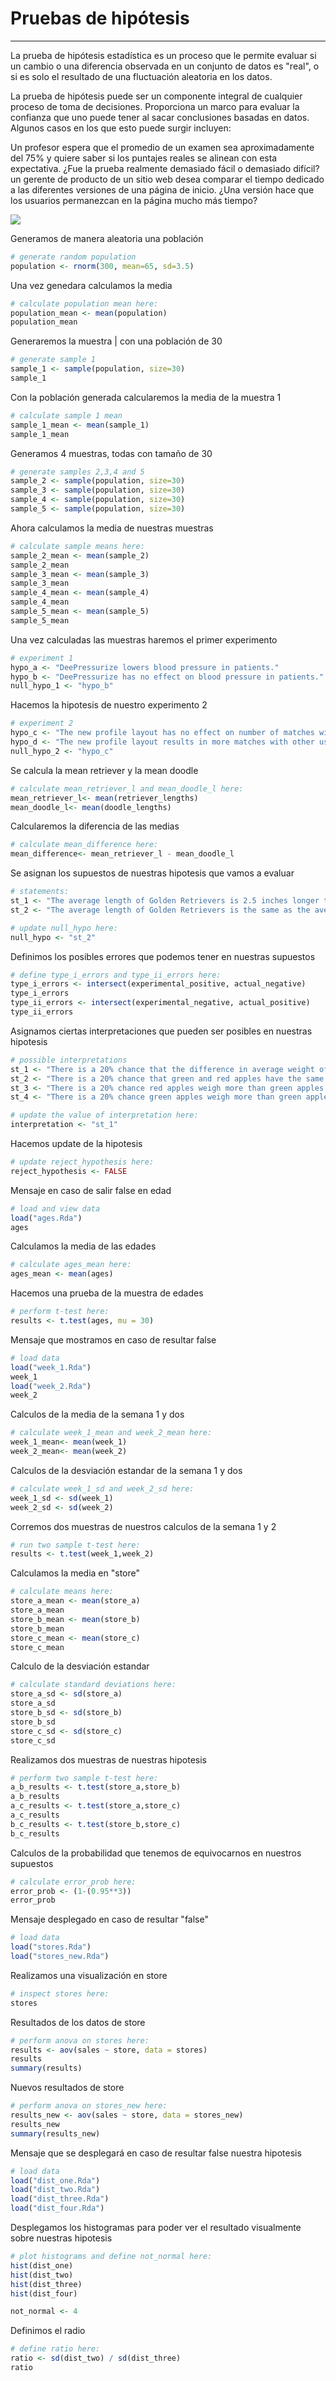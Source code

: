 # Pruebas de hipótesis
***
La prueba de hipótesis estadística es un proceso que le permite evaluar si un cambio o una diferencia observada en un conjunto de datos es "real", o si es solo el resultado de una fluctuación aleatoria en los datos.

La prueba de hipótesis puede ser un componente integral de cualquier proceso de toma de decisiones. Proporciona un marco para evaluar la confianza que uno puede tener al sacar conclusiones basadas en datos. Algunos casos en los que esto puede surgir incluyen:

Un profesor espera que el promedio de un examen sea aproximadamente del 75% y quiere saber si los puntajes reales se alinean con esta expectativa. ¿Fue la prueba realmente demasiado fácil o demasiado difícil? un gerente de producto de un sitio web desea comparar el tiempo dedicado a las diferentes versiones de una página de inicio. ¿Una versión hace que los usuarios permanezcan en la página mucho más tiempo?

![](Images/Muestras.jpg)

Generamos de manera aleatoria una población
```r
# generate random population
population <- rnorm(300, mean=65, sd=3.5)
```
Una vez genedara calculamos la media
```r
# calculate population mean here:
population_mean <- mean(population)
population_mean
```
Generaremos la muestra | con una población de 30
```r
# generate sample 1
sample_1 <- sample(population, size=30)
sample_1
```
Con la población generada calcularemos la media de la muestra 1
```r
# calculate sample 1 mean
sample_1_mean <- mean(sample_1)
sample_1_mean
```
Generamos 4 muestras, todas con tamaño de 30
```r
# generate samples 2,3,4 and 5
sample_2 <- sample(population, size=30)
sample_3 <- sample(population, size=30)
sample_4 <- sample(population, size=30)
sample_5 <- sample(population, size=30)
```
Ahora calculamos la media de nuestras muestras
```r
# calculate sample means here:
sample_2_mean <- mean(sample_2)
sample_2_mean
sample_3_mean <- mean(sample_3)
sample_3_mean
sample_4_mean <- mean(sample_4)
sample_4_mean
sample_5_mean <- mean(sample_5)
sample_5_mean
```
Una vez calculadas las muestras haremos el primer experimento
```r
# experiment 1
hypo_a <- "DeePressurize lowers blood pressure in patients."
hypo_b <- "DeePressurize has no effect on blood pressure in patients."
null_hypo_1 <- "hypo_b"
```
Hacemos la hipotesis de nuestro experimento 2
```r
# experiment 2
hypo_c <- "The new profile layout has no effect on number of matches with other users."
hypo_d <- "The new profile layout results in more matches with other users than the original layout."
null_hypo_2 <- "hypo_c"
```
Se calcula la mean retriever y la mean doodle
```r
# calculate mean_retriever_l and mean_doodle_l here:
mean_retriever_l<- mean(retriever_lengths)
mean_doodle_l<- mean(doodle_lengths)
```
Calcularemos la diferencia de las medias
```r
# calculate mean_difference here:
mean_difference<- mean_retriever_l - mean_doodle_l
```
Se asignan los supuestos de nuestras hipotesis que vamos a evaluar
```r
# statements:
st_1 <- "The average length of Golden Retrievers is 2.5 inches longer than the average length of Goldendoodles."
st_2 <- "The average length of Golden Retrievers is the same as the average length of Goldendoodles."

# update null_hypo here:
null_hypo <- "st_2"
```
Definimos los posibles errores que podemos tener en nuestras supuestos
```r
# define type_i_errors and type_ii_errors here:
type_i_errors <- intersect(experimental_positive, actual_negative)
type_i_errors
type_ii_errors <- intersect(experimental_negative, actual_positive)
type_ii_errors
```
Asignamos ciertas interpretaciones que pueden ser posibles en nuestras hipotesis
```r
# possible interpretations
st_1 <- "There is a 20% chance that the difference in average weight of green and red apples is due to random sampling."
st_2 <- "There is a 20% chance that green and red apples have the same average weight."
st_3 <- "There is a 20% chance red apples weigh more than green apples."
st_4 <- "There is a 20% chance green apples weigh more than green apples."

# update the value of interpretation here:
interpretation <- "st_1"
```
Hacemos update de la hipotesis
```r
# update reject_hypothesis here:
reject_hypothesis <- FALSE
```
Mensaje en caso de salir false en edad
```r
# load and view data
load("ages.Rda")
ages
```
Calculamos la media de las edades
```r
# calculate ages_mean here:
ages_mean <- mean(ages)
```
Hacemos una prueba de la muestra de edades
```r
# perform t-test here:
results <- t.test(ages, mu = 30)
```
Mensaje que mostramos en caso de resultar false
```r
# load data
load("week_1.Rda")
week_1
load("week_2.Rda")
week_2
```
Calculos de la media de la semana 1 y dos
```r
# calculate week_1_mean and week_2_mean here:
week_1_mean<- mean(week_1)
week_2_mean<- mean(week_2)
```
Calculos de la desviación estandar de la semana 1 y dos
```r
# calculate week_1_sd and week_2_sd here:
week_1_sd <- sd(week_1)
week_2_sd <- sd(week_2)
```
Corremos dos muestras de nuestros calculos de la semana 1 y 2
```r
# run two sample t-test here:
results <- t.test(week_1,week_2)
```
Calculamos la media en "store"
```r
# calculate means here:
store_a_mean <- mean(store_a)
store_a_mean
store_b_mean <- mean(store_b)
store_b_mean
store_c_mean <- mean(store_c)
store_c_mean
```
Calculo de la desviación estandar
```r
# calculate standard deviations here:
store_a_sd <- sd(store_a)
store_a_sd
store_b_sd <- sd(store_b)
store_b_sd
store_c_sd <- sd(store_c)
store_c_sd
```
Realizamos dos muestras de nuestras hipotesis
```r
# perform two sample t-test here:
a_b_results <- t.test(store_a,store_b)
a_b_results
a_c_results <- t.test(store_a,store_c)
a_c_results
b_c_results <- t.test(store_b,store_c)
b_c_results
```
Calculos de la probabilidad que tenemos de equivocarnos en nuestros supuestos
```r
# calculate error_prob here:
error_prob <- (1-(0.95**3))
error_prob
```
Mensaje desplegado en caso de resultar "false"
```r
# load data
load("stores.Rda")
load("stores_new.Rda")
```
Realizamos una visualización en store
```r
# inspect stores here:
stores
```
Resultados de los datos de store
```r
# perform anova on stores here:
results <- aov(sales ~ store, data = stores)
results
summary(results)
```
Nuevos resultados de store
```r
# perform anova on stores_new here:
results_new <- aov(sales ~ store, data = stores_new)
results_new
summary(results_new)
```
Mensaje que se desplegará en caso de resultar false nuestra hipotesis
```r
# load data
load("dist_one.Rda")
load("dist_two.Rda")
load("dist_three.Rda")
load("dist_four.Rda")
```
Desplegamos los histogramas para poder ver el resultado visualmente sobre nuestras hipotesis
```r
# plot histograms and define not_normal here:
hist(dist_one)
hist(dist_two)
hist(dist_three)
hist(dist_four)

not_normal <- 4
```
Definimos el radio
```r
# define ratio here:
ratio <- sd(dist_two) / sd(dist_three)
ratio
```